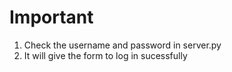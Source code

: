 # Important

1. Check the username and password in server.py 
2. It will give the form to log in sucessfully 
